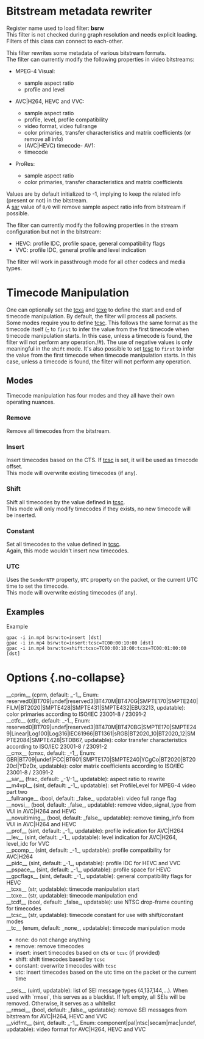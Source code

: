 <!-- automatically generated - do not edit, patch gpac/applications/gpac/gpac.c -->

# Bitstream metadata rewriter  
  
Register name used to load filter: __bsrw__  
This filter is not checked during graph resolution and needs explicit loading.  
Filters of this class can connect to each-other.  
  
This filter rewrites some metadata of various bitstream formats.  
The filter can currently modify the following properties in video bitstreams:  

- MPEG-4 Visual:  

    - sample aspect ratio  
    - profile and level  

- AVC|H264, HEVC and VVC:  

    - sample aspect ratio  
    - profile, level, profile compatibility  
    - video format, video fullrange  
    - color primaries, transfer characteristics and matrix coefficients (or remove all info)  
    - (AVC|HEVC) timecode- AV1:  
    - timecode  

- ProRes:  

    - sample aspect ratio  
    - color primaries, transfer characteristics and matrix coefficients  

    
Values are by default initialized to -1, implying to keep the related info (present or not) in the bitstream.  
A [sar](#sar) value of `0/0` will remove sample aspect ratio info from bitstream if possible.  
    
The filter can currently modify the following properties in the stream configuration but not in the bitstream:  

- HEVC: profile IDC, profile space, general compatibility flags  
- VVC: profile IDC, general profile and level indication  

    
The filter will work in passthrough mode for all other codecs and media types.  

# Timecode Manipulation  
  
One can optionally set the [tcxs](#tcxs) and [tcxe](#tcxe) to define the start and end of timecode manipulation. By default, the filter will process all packets.  
Some modes require you to define [tcsc](#tcsc). This follows the same format as the timecode itself ([-]() to `first` to infer the value from the first timecode when timecode manipulation starts. In this case, unless a timecode is found, the filter will not perform any operation./#). The use of negative values is only meaningful in the `shift` mode. It's also possible to set [tcsc](#tcsc) to `first` to infer the value from the first timecode when timecode manipulation starts. In this case, unless a timecode is found, the filter will not perform any operation.  

## Modes  
Timecode manipulation has four modes and they all have their own operating nuances.  
### Remove  
  
Remove all timecodes from the bitstream.  
### Insert  
  
Insert timecodes based on the CTS. If [tcsc](#tcsc) is set, it will be used as timecode offset.  
This mode will overwrite existing timecodes (if any).  
### Shift  
  
Shift all timecodes by the value defined in [tcsc](#tcsc).  
This mode will only modify timecodes if they exists, no new timecode will be inserted.  
### Constant  
  
Set all timecodes to the value defined in [tcsc](#tcsc).  
Again, this mode wouldn't insert new timecodes.  
### UTC  
  
Uses the `SenderNTP` property, `UTC` property on the packet, or the current UTC time to set the timecode.  
This mode will overwrite existing timecodes (if any).  

## Examples  
Example
```
gpac -i in.mp4 bsrw:tc=insert [dst]  
gpac -i in.mp4 bsrw:tc=insert:tcsc=TC00:00:10:00 [dst]  
gpac -i in.mp4 bsrw:tc=shift:tcsc=TC00:00:10:00:tcxs=TC00:01:00:00 [dst]
```
  
  

# Options  {.no-collapse}  
  
<div markdown class="option">  
<a id="cprim" data-level="basic">__cprim__</a> (cprm, default: _-1_, Enum: reserved0|BT709|undef|reserved3|BT470M|BT470G|SMPTE170|SMPTE240|FILM|BT2020|SMPTE428|SMPTE431|SMPTE432|EBU3213, updatable): color primaries according to ISO/IEC 23001-8 / 23091-2  
</div>  
  
<div markdown class="option">  
<a id="ctfc" data-level="basic">__ctfc__</a> (ctfc, default: _-1_, Enum: reserved0|BT709|undef|reserved3|BT470M|BT470BG|SMPTE170|SMPTE249|Linear|Log100|Log316|IEC61966|BT1361|sRGB|BT2020_10|BT2020_12|SMPTE2084|SMPTE428|STDB67, updatable): color transfer characteristics according to ISO/IEC 23001-8 / 23091-2  
</div>  
  
<div markdown class="option">  
<a id="cmx" data-level="basic">__cmx__</a> (cmxc, default: _-1_, Enum: GBR|BT709|undef|FCC|BT601|SMPTE170|SMPTE240|YCgCo|BT2020|BT2020cl|YDzDx, updatable): color matrix coefficients according to ISO/IEC 23001-8 / 23091-2  
</div>  
  
<div markdown class="option">  
<a id="sar" data-level="basic">__sar__</a> (frac, default: _-1/-1_, updatable): aspect ratio to rewrite  
</div>  
<div markdown class="option">  
<a id="m4vpl" data-level="basic">__m4vpl__</a> (sint, default: _-1_, updatable): set ProfileLevel for MPEG-4 video part two  
</div>  
<div markdown class="option">  
<a id="fullrange" data-level="basic">__fullrange__</a> (bool, default: _false_, updatable): video full range flag  
</div>  
<div markdown class="option">  
<a id="novsi" data-level="basic">__novsi__</a> (bool, default: _false_, updatable): remove video_signal_type from VUI in AVC|H264 and HEVC  
</div>  
<div markdown class="option">  
<a id="novuitiming" data-level="basic">__novuitiming__</a> (bool, default: _false_, updatable): remove timing_info from VUI in AVC|H264 and HEVC  
</div>  
<div markdown class="option">  
<a id="prof" data-level="basic">__prof__</a> (sint, default: _-1_, updatable): profile indication for AVC|H264  
</div>  
<div markdown class="option">  
<a id="lev" data-level="basic">__lev__</a> (sint, default: _-1_, updatable): level indication for AVC|H264, level_idc for VVC  
</div>  
<div markdown class="option">  
<a id="pcomp" data-level="basic">__pcomp__</a> (sint, default: _-1_, updatable): profile compatibility for AVC|H264  
</div>  
<div markdown class="option">  
<a id="pidc" data-level="basic">__pidc__</a> (sint, default: _-1_, updatable): profile IDC for HEVC and VVC  
</div>  
<div markdown class="option">  
<a id="pspace" data-level="basic">__pspace__</a> (sint, default: _-1_, updatable): profile space for HEVC  
</div>  
<div markdown class="option">  
<a id="gpcflags" data-level="basic">__gpcflags__</a> (sint, default: _-1_, updatable): general compatibility flags for HEVC  
</div>  
<div markdown class="option">  
<a id="tcxs" data-level="basic">__tcxs__</a> (str, updatable): timecode manipulation start  
</div>  
<div markdown class="option">  
<a id="tcxe" data-level="basic">__tcxe__</a> (str, updatable): timecode manipulation end  
</div>  
<div markdown class="option">  
<a id="tcdf" data-level="basic">__tcdf__</a> (bool, default: _false_, updatable): use NTSC drop-frame counting for timecodes  
</div>  
<div markdown class="option">  
<a id="tcsc" data-level="basic">__tcsc__</a> (str, updatable): timecode constant for use with shift/constant modes  
</div>  
<div markdown class="option">  
<a id="tc" data-level="basic">__tc__</a> (enum, default: _none_, updatable): timecode manipulation mode  

- none: do not change anything  
- remove: remove timecodes  
- insert: insert timecodes based on cts or `tcsc` (if provided)  
- shift: shift timecodes based by `tcsc`  
- constant: overwrite timecodes with `tcsc`  
- utc: insert timecodes based on the utc time on the packet or the current time  
</div>  
  
<div markdown class="option">  
<a id="seis">__seis__</a> (uintl, updatable): list of SEI message types (4,137,144,...). When used with `rmsei`, this serves as a blacklist. If left empty, all SEIs will be removed. Otherwise, it serves as a whitelist  
</div>  
<div markdown class="option">  
<a id="rmsei" data-level="basic">__rmsei__</a> (bool, default: _false_, updatable): remove SEI messages from bitstream for AVC|H264, HEVC and VVC  
</div>  
<div markdown class="option">  
<a id="vidfmt" data-level="basic">__vidfmt__</a> (sint, default: _-1_, Enum: component|pal|ntsc|secam|mac|undef, updatable): video format for AVC|H264, HEVC and VVC  
</div>  
  
  
